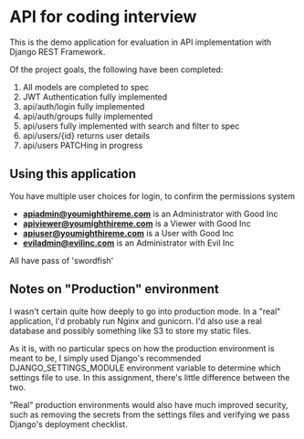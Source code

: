 # API for coding interview

This is the demo application for evaluation in API implementation with Django REST Framework.  

Of the project goals, the following have been completed:
1. All models are completed to spec
2. JWT Authentication fully implemented
3. api/auth/login fully implemented
4. api/auth/groups fully implemented
5. api/users fully implemented with search and filter to spec
6. api/users/{id} returns user details
7. api/users PATCHing in progress


## Using this application
You have multiple user choices for login, to confirm the permissions system
- **apiadmin@youmighthireme.com** is an Administrator with Good Inc
- **apiviewer@youmighthireme.com** is a Viewer with Good Inc
- **apiuser@youmighthireme.com** is a User with Good Inc
- **eviladmin@evilinc.com** is an Administrator with Evil Inc

All have pass of 'swordfish'

## Notes on "Production" environment
I wasn't certain quite how deeply to go into production mode.  In a "real" application, I'd probably run Nginx and gunicorn.  I'd also use a real database and possibly something like S3 to store my static files.  

As it is, with no particular specs on how the production environment is meant to be, I simply used Django's recommended DJANGO_SETTINGS_MODULE environment variable to determine which settings file to use.  In this assignment, there's little difference between the two.

"Real" production environments would also have much improved security, such as removing the secrets from the settings files and verifying we pass Django's deployment checklist.
 